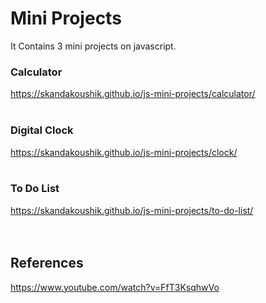 # Mini Projects

It Contains 3 mini projects on javascript.
<br>

### Calculator
https://skandakoushik.github.io/js-mini-projects/calculator/
<br><br>

### Digital Clock
https://skandakoushik.github.io/js-mini-projects/clock/
<br><br>

### To Do List
https://skandakoushik.github.io/js-mini-projects/to-do-list/
<br><br><br>


## References
https://www.youtube.com/watch?v=FfT3KsqhwVo


